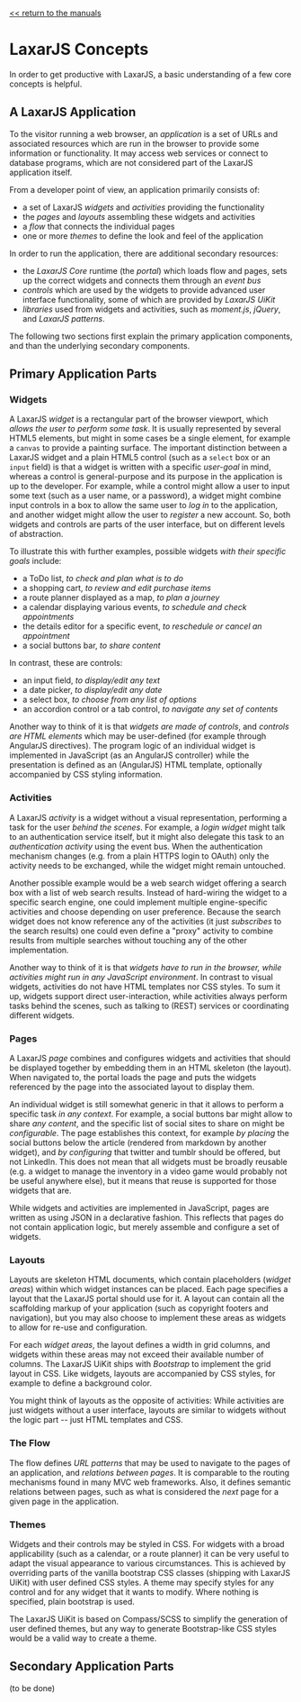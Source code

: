 [<< return to the manuals](index.md)

# LaxarJS Concepts

In order to get productive with LaxarJS, a basic understanding of a few core concepts is helpful.


## A LaxarJS Application

To the visitor running a web browser, an _application_ is a set of URLs and associated resources which are run in the browser to provide some information or functionality.
It may access web services or connect to database programs, which are not considered part of the LaxarJS application itself.

From a developer point of view, an application primarily consists of:

  * a set of LaxarJS _widgets_ and _activities_ providing the functionality
  * the _pages_ and _layouts_ assembling these widgets and activities
  * a _flow_ that connects the individual pages
  * one or more _themes_ to define the look and feel of the application

In order to run the application, there are additional secondary resources:

  * the _LaxarJS Core_ runtime (the _portal_) which loads flow and pages, sets up the correct widgets and connects them through an _event bus_
  * _controls_ which are used by the widgets to provide advanced user interface functionality, some of which are provided by _LaxarJS UiKit_
  * _libraries_ used from widgets and activities, such as _moment.js_, _jQuery_, and _LaxarJS patterns_.

The following two sections first explain the primary application components, and than the underlying secondary components.


## Primary Application Parts

### Widgets

A LaxarJS _widget_ is a rectangular part of the browser viewport, which _allows the user to perform some task_.
It is usually represented by several HTML5 elements, but might in some cases be a single element, for example a `canvas` to provide a painting surface.
The important distinction between a LaxarJS widget and a plain HTML5 control (such as a `select` box or an `input` field) is that a widget is written with a specific _user-goal_ in mind, whereas a control is general-purpose and its purpose in the application is up to the developer.
For example, while a control might allow a user to input some text (such as a user name, or a password), a widget might combine input controls in a box to allow the same user to _log in_ to the application, and another widget might allow the user to _register_ a new account.
So, both widgets and controls are parts of the user interface, but on different levels of abstraction.

To illustrate this with further examples, possible widgets _with their specific goals_ include:

  * a ToDo list, _to check and plan what is to do_
  * a shopping cart, _to review and edit purchase items_
  * a route planner displayed as a map, _to plan a journey_
  * a calendar displaying various events, _to schedule and check appointments_
  * the details editor for a specific event, _to reschedule or cancel an appointment_
  * a social buttons bar, _to share content_

In contrast, these are controls:

  * an input field, _to display/edit any text_
  * a date picker, _to display/edit any date_
  * a select box, _to choose from any list of options_
  * an accordion control or a tab control, _to navigate any set of contents_

Another way to think of it is that _widgets are made of controls_, and  _controls are HTML elements_ which may be user-defined (for example through AngularJS directives).
The program logic of an individual widget is implemented in JavaScript (as an AngularJS controller) while the presentation is defined as an (AngularJS) HTML template, optionally accompanied by CSS styling information.


### Activities

A LaxarJS _activity_ is a widget without a visual representation, performing a task for the user _behind the scenes_.
For example, a _login widget_ might talk to an authentication service itself, but it might also delegate this task to an _authentication activity_ using the event bus.
When the authentication mechanism changes (e.g. from a plain HTTPS login to OAuth) only the activity needs to be exchanged, while the widget might remain untouched.

Another possible example would be a web search widget offering a search box with a list of web search results.
Instead of hard-wiring the widget to a specific search engine, one could implement multiple engine-specific activities and choose depending on user preference.
Because the search widget does not know reference any of the activities (it just _subscribes_ to the search results) one could even define a "proxy" activity to combine results from multiple searches without touching any of the other implementation.

Another way to think of it is that _widgets have to run in the browser, while activities might run in any JavaScript environment_.
In contrast to visual widgets, activities do not have HTML templates nor CSS styles.
To sum it up, widgets support direct user-interaction, while activities always perform tasks behind the scenes, such as talking to (REST) services or coordinating different widgets.


### Pages

A LaxarJS _page_ combines and configures widgets and activities that should be displayed together by embedding them in an HTML skeleton (the layout).
When navigated to, the portal loads the page and puts the widgets referenced by the page into the associated layout to display them.

An individual widget is still somewhat generic in that it allows to perform a specific task _in any context_.
For example, a social buttons bar might allow to share _any content_, and the specific list of social sites to share on might be _configurable_.
The page establishes this context, for example _by placing_ the social buttons below the article (rendered from markdown by another widget), and _by configuring_ that twitter and tumblr should be offered, but not LinkedIn.
This does not mean that all widgets must be broadly reusable (e.g. a widget to manage the inventory in a video game would probably not be useful anywhere else), but it means that reuse is supported for those widgets that are.

While widgets and activities are implemented in JavaScript, pages are written as using JSON in a declarative fashion.
This reflects that pages do not contain application logic, but merely assemble and configure a set of widgets.


### Layouts

Layouts are skeleton HTML documents, which contain placeholders (_widget areas_) within which widget instances can be placed.
Each page specifies a layout that the LaxarJS portal should use for it.
A layout can contain all the scaffolding markup of your application (such as copyright footers and navigation), but you may also choose to implement these areas as widgets to allow for re-use and configuration.

For each _widget areas_, the layout defines a width in grid columns, and widgets within these areas may not exceed their available number of columns.
The LaxarJS UiKit ships with _Bootstrap_ to implement the grid layout in CSS.
Like widgets, layouts are accompanied by CSS styles, for example to define a background color.

You might think of layouts as the opposite of activities: While activities are just widgets without a user interface, layouts are similar to widgets without the logic part -- just HTML templates and CSS.


### The Flow

The flow defines _URL patterns_ that may be used to navigate to the pages of an application, and _relations between pages_.
It is comparable to the routing mechanisms found in many MVC web frameworks.
Also, it defines semantic relations between pages, such as what is considered the _next_ page for a given page in the application.


### Themes

Widgets and their controls may be styled in CSS.
For widgets with a broad applicability (such as a calendar, or a route planner) it can be very useful to adapt the visual appearance to various circumstances.
This is achieved by overriding parts of the vanilla bootstrap CSS classes (shipping with LaxarJS UiKit) with user defined CSS styles.
A theme may specify styles for any control and for any widget that it wants to modify.
Where nothing is specified, plain bootstrap is used.

The LaxarJS UiKit is based on Compass/SCSS to simplify the generation of user defined themes, but any way to generate Bootstrap-like CSS styles would be a valid way to create a theme.


## Secondary Application Parts

(to be done)

